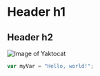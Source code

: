 # Header h1
## Header h2
![Image of Yaktocat](https://octodex.github.com/images/yaktocat.png)
``` javascript
var myVar = "Hello, world!";
```
